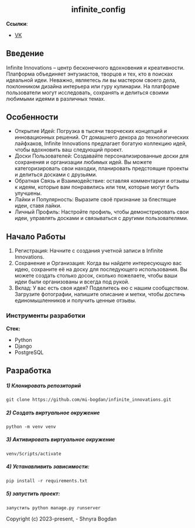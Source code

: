 <h2 align="center">infinite_config</h2>

**Ссылки**:
- [VK](https://vk.com/id404101172)


## Введение
Infinite Innovations – центр бесконечного вдохновения и креативности. Платформа объединяет энтузиастов, творцов и тех, кто в поисках идеальной идеи. Неважно, являетесь ли вы мастером своего дела, поклонником дизайна интерьера или гуру кулинарии. На платформе пользователи могут исследовать, сохранять и делиться своими любимыми идеями в различных темах.

## Особенности

- Открытие Идей: Погрузка в тысячи творческих концепций и инновационных решений. От домашнего декора до технологических лайфхаков, Infinite Innovations предлагает богатую коллекцию идей, чтобы вдохновить ваш следующий проект.
- Доски Пользователей: Создавайте персонализированные доски для сохранения и организации любимых идей. Вы можете категоризировать свои находки, планировать предстоящие проекты и делиться досками с друзьями.
- Обратная Связь и Взаимодействие: оставляя комментарии и отзывы к идеям, которые вам понравились или тем, которые могут быть улучшены. 
- Лайки и Популярность: Выразите своё признание за блестящие идеи, ставя лайки. 
- Личный Профиль: Настройте профиль, чтобы демонстрировать свои идеи, управлять досками и связываться с другими пользователями.
  
## Начало Работы

1. Регистрация: Начните с создания учетной записи в Infinite Innovations.  
2. Сохранение и Организация: Когда вы найдете интересующую вас идею, сохраните её на доску для последующего использования. Вы можете создать столько досок, сколько пожелаете, чтобы ваши идеи были организованы и всегда под рукой.
3. Вклад: У вас есть своя идея? Поделитесь ею с нашим сообществом. Загрузите фотографии, напишите описание и метки, чтобы достичь единомышленников и получить ценные отзывы.

### Инструменты разработки

**Стек:**
- Python 
- Django
- PostgreSQL

## Разработка

##### 1) Клонировать репозиторий

    git clone https://github.com/mi-bogdan/infinite_innovations.git

##### 2) Создать виртуальное окружение

    python -m venv venv
    
##### 3) Активировать виртуальное окружение

    venv/Scripts/activate       

##### 4) Устанавливить зависимости:

    pip install -r requirements.txt

##### 5) запустить проект:

    запустить python manage.py runserver



Copyright (c) 2023-present, - Shnyra Bogdan
